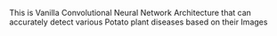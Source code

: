 This is Vanilla Convolutional Neural Network Architecture that can accurately detect various Potato plant diseases based on their Images
